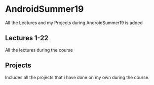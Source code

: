 # AndroidSummer19
All the Lectures and my Projects during AndroidSummer19 is added
## Lectures 1-22
All the lectures during the course
##  Projects
Includes all the projects that i have done on my own during the course.
